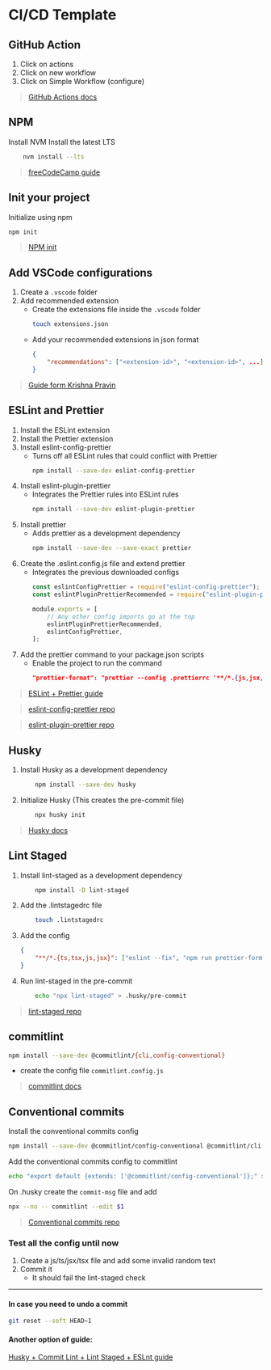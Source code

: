 # CI/CD Template

## GitHub Action
1. Click on actions
2. Click on new workflow
3. Click on Simple Workflow (configure)
> [GitHub Actions docs](https://docs.github.com/en/actions)

## NPM
Install NVM
Install the latest LTS
```sh
    nvm install --lts
```
> [freeCodeCamp guide](https://www.freecodecamp.org/news/node-version-manager-nvm-install-guide/)

## Init your project
Initialize using npm
```sh
npm init
```
> [NPM init](https://docs.npmjs.com/cli/v6/commands/npm-init)

## Add VSCode configurations
1. Create a `.vscode` folder
2. Add recommended extension
    * Create the extensions file inside the `.vscode` folder
        ```sh
        touch extensions.json
        ```
    * Add your recommended extensions in json format
        ```json
        {
            "recommendations": ["<extension-id>", "<extension-id>", ...]
        }
        ```
> [Guide form Krishna Pravin](https://dev.to/askrishnapravin/recommend-vs-code-extensions-to-your-future-teammates-4gkb)

## ESLint and Prettier
1. Install the ESLint extension
2. Install the Prettier extension
3. Install eslint-config-prettier
    * Turns off all ESLint rules that could conflict with Prettier
        ```sh
        npm install --save-dev eslint-config-prettier
        ```
4. Install eslint-plugin-prettier
    * Integrates the Prettier rules into ESLint rules
        ```sh
        npm install --save-dev eslint-plugin-prettier
        ```
5. Install prettier
    * Adds prettier as a development dependency
        ```sh
        npm install --save-dev --save-exact prettier
        ```
6. Create the .eslint.config.js file and extend prettier
    * Integrates the previous downloaded configs
        ```js
        const eslintConfigPrettier = require("eslint-config-prettier");
        const eslintPluginPrettierRecommended = require("eslint-plugin-prettier/recommended");

        module.exports = [
            // Any other config imports go at the top
            eslintPluginPrettierRecommended,
            eslintConfigPrettier,
        ];
        ```
7. Add the prettier command to your package.json scripts
    * Enable the project to run the command
        ```json
        "prettier-format": "prettier --config .prettierrc '**/*.{js,jsx,ts,tsx}' --write"
        ```
> [ESLint + Prettier guide](https://www.robinwieruch.de/prettier-eslint/)

> [eslint-config-prettier repo](https://github.com/prettier/eslint-config-prettier)

> [eslint-plugin-prettier repo](https://github.com/prettier/eslint-plugin-prettier)

## Husky
1. Install Husky as a development dependency
    ```sh
        npm install --save-dev husky
    ```
2. Initialize Husky (This creates the pre-commit file)
    ```sh
        npx husky init
    ```
> [Husky docs](https://typicode.github.io/husky/)

## Lint Staged
1. Install lint-staged as a development dependency
    ```sh
        npm install -D lint-staged
    ```
2. Add the .lintstagedrc file
    ```sh
        touch .lintstagedrc
    ```
3. Add the config
    ```json
    {
        "**/*.{ts,tsx,js,jsx}": ["eslint --fix", "npm run prettier-format"]
    }
    ```
5. Run lint-staged in the pre-commit
    ```sh
        echo "npx lint-staged" > .husky/pre-commit
    ```
> [lint-staged repo](https://github.com/lint-staged/lint-staged)

## commitlint
```sh
npm install --save-dev @commitlint/{cli,config-conventional}
```
* create the config file `commitlint.config.js`
> [commitlint docs](https://commitlint.js.org/guides/getting-started.html)

## Conventional commits
Install the conventional commits config
```sh
npm install --save-dev @commitlint/config-conventional @commitlint/cli
```
Add the conventional commits config to commitlint
```sh
echo "export default {extends: ['@commitlint/config-conventional']};" > commitlint.config.js
```
On .husky create the `commit-msg` file and add
```sh
npx --no -- commitlint --edit $1
```
> [Conventional commits repo](https://github.com/conventional-changelog/commitlint/tree/master/@commitlint/config-conventional)


### Test all the config until now
1. Create a js/ts/jsx/tsx file and add some invalid random text
2. Commit it
    * It should fail the lint-staged check

---
#### In case you need to undo a commit
```sh
git reset --soft HEAD~1 
```

#### Another option of guide:
[Husky + Commit Lint + Lint Staged + ESLnt guide](https://medium.com/@nburgueno.dev/eleva-tu-proyecto-c%C3%B3mo-integrar-husky-commitlint-lint-staged-y-eslint-8725cd90e343)